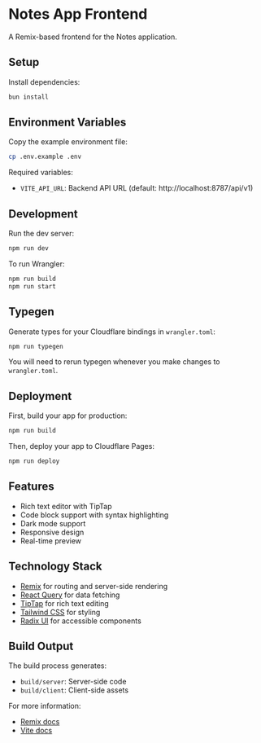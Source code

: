# Notes App Frontend

A Remix-based frontend for the Notes application.

## Setup

Install dependencies:

```sh
bun install
```

## Environment Variables

Copy the example environment file:

```bash
cp .env.example .env
```

Required variables:

- `VITE_API_URL`: Backend API URL (default: http://localhost:8787/api/v1)

## Development

Run the dev server:

```sh
npm run dev
```

To run Wrangler:

```sh
npm run build
npm run start
```

## Typegen

Generate types for your Cloudflare bindings in `wrangler.toml`:

```sh
npm run typegen
```

You will need to rerun typegen whenever you make changes to `wrangler.toml`.

## Deployment

First, build your app for production:

```sh
npm run build
```

Then, deploy your app to Cloudflare Pages:

```sh
npm run deploy
```

## Features

- Rich text editor with TipTap
- Code block support with syntax highlighting
- Dark mode support
- Responsive design
- Real-time preview

## Technology Stack

- [Remix](https://remix.run) for routing and server-side rendering
- [React Query](https://tanstack.com/query) for data fetching
- [TipTap](https://tiptap.dev) for rich text editing
- [Tailwind CSS](https://tailwindcss.com) for styling
- [Radix UI](https://www.radix-ui.com) for accessible components

## Build Output

The build process generates:

- `build/server`: Server-side code
- `build/client`: Client-side assets

For more information:

- [Remix docs](https://remix.run/docs)
- [Vite docs](https://vitejs.dev/guide)
